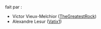 fait par :
- Victor Vieux-Melchior ([TheGreatestRock](https://github.com/TheGreatestRock))
- Alexandre Lesur ([Vatix1](https://github.com/Vatix1))
